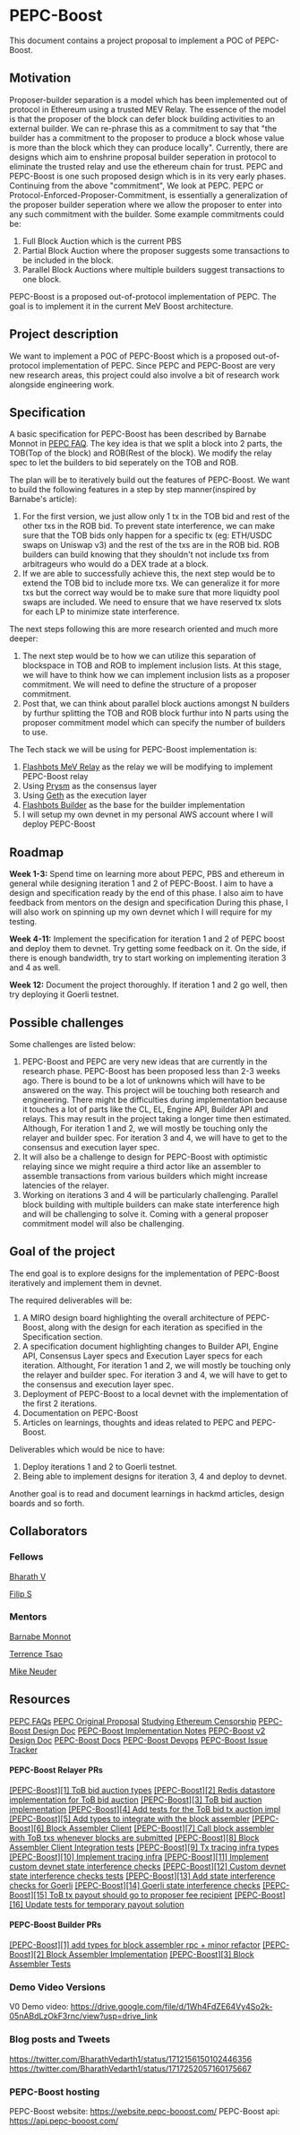 # PEPC-Boost

This document contains a project proposal to implement a POC of PEPC-Boost.  

## Motivation

Proposer-builder separation is a model which has been implemented out of protocol in Ethereum using a trusted MEV Relay. The essence of the model is that the proposer of the block can defer block building activities to an external builder. We can re-phrase this as a commitment to say that "the builder has a commitment to the proposer to produce a block whose value is more than the block which they can produce locally".
Currently, there are designs which aim to enshrine proposal builder seperation in protocol to eliminate the trusted relay and use the ethereum chain for trust. PEPC and PEPC-Boost is one such proposed design which is in its very early phases.
Continuing from the above "commitment", We look at PEPC. PEPC or Protocol-Enforced-Proposer-Commitment, is essentially a generalization of the proposer builder seperation where we allow the proposer to enter into any such commitment with the builder. Some example commitments could be:
1. Full Block Auction which is the current PBS
2. Partial Block Auction where the proposer suggests some transactions to be included in the block. 
3. Parallel Block Auctions where multiple builders suggest transactions to one block.

PEPC-Boost is a proposed out-of-protocol implementation of PEPC. The goal is to implement it in the current MeV Boost architecture.

## Project description

We want to implement a POC of PEPC-Boost which is a proposed out-of-protocol implementation of PEPC. Since PEPC and PEPC-Boost are very new research areas, this project could also involve a bit of research work alongside engineering work.

## Specification

A basic specification for PEPC-Boost has been described by Barnabe Monnot in [PEPC FAQ](https://efdn.notion.site/PEPC-FAQ-0787ba2f77e14efba771ff2d903d67e4#a2d2d17abe90414e88d667ad10d91afe).
The key idea is that we split a block into 2 parts, the TOB(Top of the block) and ROB(Rest of the block). We modify the relay spec to let the builders to bid seperately on the TOB and ROB.

The plan will be to iteratively build out the features of PEPC-Boost. We want to build the following features in a step by step manner(inspired by Barnabe's article):
1. For the first version, we just allow only 1 tx in the TOB bid and rest of the other txs in the ROB bid. To prevent state interference, we can make sure that the TOB bids only happen for a specific tx (eg: ETH/USDC swaps on Uniswap v3) and the rest of the txs are in the ROB bid. ROB builders can build knowing that they shouldn't not include txs from arbitrageurs who would do a DEX trade at a block.
2. If we are able to successfully achieve this, the next step would be to extend the TOB bid to include more txs. We can generalize it for more txs but the correct way would be to make sure that more liquidty pool swaps are included. We need to ensure that we have reserved tx slots for each LP to minimize state interference.

The next steps following this are more research oriented and much more deeper:
1. The next step would be to how we can utilize this separation of blockspace in TOB and ROB to implement inclusion lists. At this stage, we will have to think how we can implement inclusion lists as a proposer commitment. We will need to define the structure of a proposer commitment.
2. Post that, we can think about parallel block auctions amongst N builders by furthur splitting the TOB and ROB block furthur into N parts using the proposer commitment model which can specify the number of builders to use.


The Tech stack we will be using for PEPC-Boost implementation is:
1. [Flashbots MeV Relay](https://github.com/flashbots/mev-boost-relay) as the relay we will be modifying to implement PEPC-Boost relay
2. Using [Prysm](https://github.com/prysmaticlabs/prysm) as the consensus layer
3. Using [Geth](https://github.com/ethereum/go-ethereum) as the execution layer
4. [Flashbots Builder](https://github.com/flashbots/builder) as the base for the builder implementation 
5. I will setup my own devnet in my personal AWS account where I will deploy PEPC-Boost

## Roadmap

**Week 1-3:**
Spend time on learning more about PEPC, PBS and ethereum in general while designing iteration 1 and 2 of PEPC-Boost. I aim to have a design and specification ready by the end of this phase. I also aim to have feedback from mentors on the design and specification
During this phase, I will also work on spinning up my own devnet which I will require for my testing.

**Week 4-11:**
Implement the specification for iteration 1 and 2 of PEPC boost and deploy them to devnet. Try getting some feedback on it. On the side, if there is enough bandwidth, try to start working on implementing iteration 3 and 4 as well.

**Week 12:**
Document the project thoroughly. If iteration 1 and 2 go well, then try deploying it Goerli testnet.

## Possible challenges

Some challenges are listed below: 

1. PEPC-Boost and PEPC are very new ideas that are currently in the research phase. PEPC-Boost has been proposed less than 2-3 weeks ago. There is bound to be a lot of unknowns which will have to be answered on the way. This project will be touching both research and engineering. There might be difficulties during implementation because it touches a lot of parts like the CL, EL, Engine API, Builder API and relays. This may result in the project taking a longer time then estimated. Although, For iteration 1 and 2, we will mostly be touching only the relayer and builder spec. For iteration 3 and 4, we will have to get to the consensus and execution layer spec.
2. It will also be a challenge to design for PEPC-Boost with optimistic relaying since we might require a third actor like an assembler to assemble transactions from various builders which might increase latencies of the relayer.
3. Working on iterations 3 and 4 will be particularly challenging. Parallel block building with multiple builders can make state interference high and will be challenging to solve it. Coming with a general proposer commitment model will also be challenging. 

## Goal of the project
The end goal is to explore designs for the implementation of PEPC-Boost iteratively and implement them in devnet.

The required deliverables will be:
1. A MIRO design board highlighting the overall architecture of PEPC-Boost, along with the design for each iteration as specified in the Specification section.
2. A specification document highlighting changes to Builder API, Engine API, Consensus Layer specs and Execution Layer specs for each iteration. Althought, For iteration 1 and 2, we will mostly be touching only the relayer and builder spec. For iteration 3 and 4, we will have to get to the consensus and execution layer spec.
3. Deployment of PEPC-Boost to a local devnet with the implementation of the first 2 iterations.
4. Documentation on PEPC-Boost
5. Articles on learnings, thoughts and ideas related to PEPC and PEPC-Boost. 

Deliverables which would be nice to have:
1. Deploy iterations 1 and 2 to Goerli testnet.
2. Being able to implement designs for iteration 3, 4 and deploy to devnet.

Another goal is to read and document learnings in hackmd articles, design boards and so forth.

## Collaborators

### Fellows 
[Bharath V](https://github.com/bharath-123)

[Filip S](https://github.com/fisiroky)

### Mentors

[Barnabe Monnot](https://github.com/barnabemonnot) 

[Terrence Tsao](https://github.com/terencechain)

[Mike Neuder](https://github.com/michaelneuder)

## Resources

[PEPC FAQs](https://efdn.notion.site/PEPC-FAQ-0787ba2f77e14efba771ff2d903d67e4#a2d2d17abe90414e88d667ad10d91afe)
[PEPC Original Proposal](https://ethresear.ch/t/unbundling-pbs-towards-protocol-enforced-proposer-commitments-pepc/13879?u=barnabe)
[Studying Ethereum Censorship](https://hackmd.io/@oLeaCeNDTl-O01HPNj9_sw/B1-3hBojh)
[PEPC-Boost Design Doc](https://docs.google.com/document/d/1wa4J48lYqgnFz3JbCIrR97LIX7S5Z5_SjPG2ZTZQUgE/edit)
[PEPC-Boost Implementation Notes](https://hackmd.io/cvl87wD-T1y13qoJlWWB-Q)
[PEPC-Boost v2 Design Doc](https://docs.google.com/document/d/1DLse86yGLId2idQUIJbaiGxY_RxMxz3LhtdinbA3q4Q/edit)
[PEPC-Boost Docs](https://github.com/bharath-123/pepc-boost-docs)
[PEPC-Boost Devops](https://github.com/bharath-123/pepc-boost-devops)
[PEPC-Boost Issue Tracker](https://github.com/bharath-123/pepc-boost-relay/issues)

#### PEPC-Boost Relayer PRs
[[PEPC-Boost][1] ToB bid auction types](https://github.com/bharath-123/pepc-boost-relay/pull/4)
[[PEPC-Boost][2] Redis datastore implementation for ToB bid auction](https://github.com/bharath-123/pepc-boost-relay/pull/5)
[[PEPC-Boost][3] ToB bid auction implementation](https://github.com/bharath-123/pepc-boost-relay/pull/6)
[[PEPC-Boost][4] Add tests for the ToB bid tx auction impl](https://github.com/bharath-123/pepc-boost-relay/pull/7)
[[PEPC-Boost][5] Add types to integrate with the block assembler](https://github.com/bharath-123/pepc-boost-relay/pull/8)
[[PEPC-Boost][6] Block Assembler Client](https://github.com/bharath-123/pepc-boost-relay/pull/9)
[[PEPC-Boost][7] Call block assembler with ToB txs whenever blocks are submitted](https://github.com/bharath-123/pepc-boost-relay/pull/10)
[[PEPC-Boost][8] Block Assembler Client Integration tests](https://github.com/bharath-123/pepc-boost-relay/pull/11)
[[PEPC-Boost][9] Tx tracing infra types](https://github.com/bharath-123/pepc-boost-relay/pull/13)
[[PEPC-Boost][10] Implement tracing infra](https://github.com/bharath-123/pepc-boost-relay/pull/14)
[[PEPC-Boost][11] Implement custom devnet state interference checks](https://github.com/bharath-123/pepc-boost-relay/pull/15)
[[PEPC-Boost][12] Custom devnet state interference checks tests](https://github.com/bharath-123/pepc-boost-relay/pull/16)
[[PEPC-Boost][13] Add state interference checks for Goerli](https://github.com/bharath-123/pepc-boost-relay/pull/17)
[[PEPC-Boost][14] Goerli state interference checks](https://github.com/bharath-123/pepc-boost-relay/pull/18)
[[PEPC-Boost][15] ToB tx payout should go to proposer fee recipient](https://github.com/bharath-123/pepc-boost-relay/pull/19)
[[PEPC-Boost][16] Update tests for temporary payout solution](https://github.com/bharath-123/pepc-boost-relay/pull/20)

#### PEPC-Boost Builder PRs
[[PEPC-Boost][1] add types for block assembler rpc + minor refactor](https://github.com/bharath-123/pepc-boost-builder/pull/7)
[[PEPC-Boost][2] Block Assembler Implementation](https://github.com/bharath-123/pepc-boost-builder/pull/9)
[[PEPC-Boost][3] Block Assembler Tests](https://github.com/bharath-123/pepc-boost-builder/pull/11)

### Demo Video Versions

V0 Demo video: https://drive.google.com/file/d/1Wh4FdZE64Vy4So2k-05nABdLzOkF3rnc/view?usp=drive_link

### Blog posts and Tweets

https://twitter.com/BharathVedarth1/status/1712156150102446356
https://twitter.com/BharathVedarth1/status/1717252057160175667

### PEPC-Boost hosting

PEPC-Boost website: https://website.pepc-booost.com/
PEPC-Boost api: https://api.pepc-booost.com/